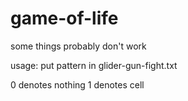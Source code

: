 # game-of-life
some things probably don't work

usage: put pattern in glider-gun-fight.txt

0 denotes nothing
1 denotes cell
